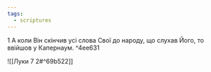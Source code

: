 ```yaml
---
tags:
  - scriptures
---
```




1 А коли Він скінчив усі слова Свої до народу, що слухав Його, то ввійшов у Капернаум. ^4ee631

![[Луки 7 2#^69b522]]